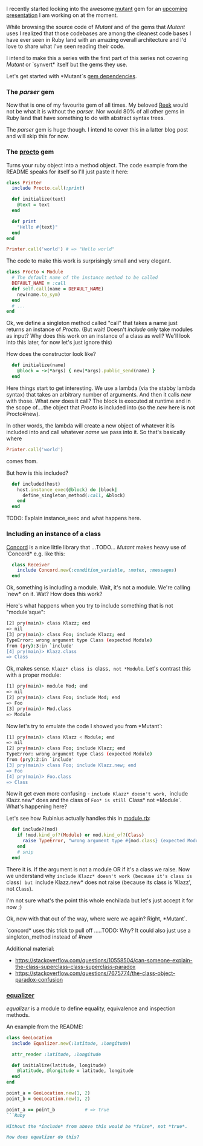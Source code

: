 

I recently started looking into the awesome [mutant](https://github.com/mbj/mutant) gem for an [upcoming presentation](https://github.com/troessner/talks/blob/master/exploiting-rubys-ast-a-love-story-in-three-chapters.html) I am working on at the moment.

While browsing the source code of *Mutant* and of the gems that *Mutant* uses I realized that those codebases are among the cleanest code bases I have ever seen in Ruby land with an amazing overall architecture and I'd love to share what I've seen reading their code.

I intend to make this a series with the first part of this series not covering *Mutant* or `synvert* itself but the gems they use.

Let's get started with *Mutant`s [gem dependencies](https://github.com/mbj/mutant/blob/master/mutant.gemspec).

### The *parser* gem

Now that is one of my favourite gem of all times. My beloved [Reek](https://github.com/troessner/reek) would not be what it is without the *parser*. Nor would 80% of all other gems in Ruby land that have something to do with abstract syntax trees.

The *parser* gem is huge though. I intend to cover this in a latter blog post and will skip this for now.

### The [procto](https://github.com/snusnu/procto) gem

Turns your ruby object into a method object. The code example from the README speaks for itself so I'll just paste it here:

```Ruby
class Printer
  include Procto.call(:print)

  def initialize(text)
    @text = text
  end

  def print
    "Hello #{text}"
  end
end

Printer.call('world') # => "Hello world"
```

The code to make this work is surprisingly small and very elegant.

```Ruby
class Procto < Module
  # The default name of the instance method to be called
  DEFAULT_NAME = :call
  def self.call(name = DEFAULT_NAME)
    new(name.to_sym)
  end
  # ...
end
```

Ok, we define a singleton method called "call" that takes a name just returns an instance of *Procto*. (But wait! Doesn't *include* only take modules as input? Why does this work on an instance of a class as well? We'll look into this later, for now let's just ignore this)

How does the constructor look like?

```Ruby
  def initialize(name)
    @block = ->(*args) { new(*args).public_send(name) }
  end
```

Here things start to get interesting. We use a lambda (via the stabby lambda syntax) that takes an arbitrary number of arguments. And then it calls *new* with those. What *new* does it call? The block is executed at runtime and in the scope of....the object that *Procto* is included into (so the *new* here is not Procto#new).

In other words, the lambda will create a new object of whatever it is included into and call whatever *name* we pass into it. So that's basically where

```Ruby
Printer.call('world')
```

comes from.

But how is this included?

```Ruby
  def included(host)
    host.instance_exec(@block) do |block|
      define_singleton_method(:call, &block)
    end
  end
```

TODO: Explain instance_exec and what happens here.

### Including an instance of a class

[Concord](https://github.com/mbj/concord) is a nice little library that ...TODO...
*Mutant* makes heavy use of `Concord* e.g. like this:

```Ruby
  class Receiver
    include Concord.new(:condition_variable, :mutex, :messages)
  end
````

Ok, something is including a module. Wait, it's not a module. We're calling `new* on it. Wat?
How does this work?

Here's what happens when you try to include something that is not "module'sque":

```Bash
[2] pry(main)> class Klazz; end
=> nil
[3] pry(main)> class Foo; include Klazz; end
TypeError: wrong argument type Class (expected Module)
from (pry):3:in `include'
[4] pry(main)> Klazz.class
=> Class
```

Ok, makes sense. `Klazz* class is `class`, not *Module`.
Let's contrast this with a proper module:

```Bash
[1] pry(main)> module Mod; end
=> nil
[2] pry(main)> class Foo; include Mod; end
=> Foo
[3] pry(main)> Mod.class
=> Module
```

Now let's try to emulate the code I showed you from *Mutant`:

```Bash
[1] pry(main)> class Klazz < Module; end
=> nil
[2] pry(main)> class Foo; include Klazz; end
TypeError: wrong argument type Class (expected Module)
from (pry):2:in `include'
[3] pry(main)> class Foo; include Klazz.new; end
=> Foo
[4] pry(main)> Foo.class
=> Class
```

Now it get even more confusing - `include Klazz* doesn't work, `include Klazz.new* does and the class of `Foo* is still `Class* not *Module`.  What's happening here?

Let's see how Rubinius actually handles this in [module.rb](https://github.com/rubinius/rubinius/blob/master/core/module.rb#L471):

```Ruby
  def include?(mod)
    if !mod.kind_of?(Module) or mod.kind_of?(Class)
      raise TypeError, "wrong argument type #{mod.class} (expected Module)"
    end
    # snip
  end
```

There it is. If the argument is not a module OR if it's a class we raise. Now we understand why `include Klazz* doesn't work (because it's class is `class`) but `include Klazz.new* does not raise (because its class is 'Klazz', not `Class`).

I'm not sure what's the point this whole enchilada but let's just accept it for now ;)

Ok, now with that out of the way, where were we again? Right, *Mutant`.

`concord* uses this trick to pull off .....TODO: Why? It could also just use a singleton_method instead of #new

Additional material:

- https://stackoverflow.com/questions/10558504/can-someone-explain-the-class-superclass-class-superclass-paradox
- https://stackoverflow.com/questions/7675774/the-class-object-paradox-confusion

### [equalizer](https://github.com/dkubb/equalizer)

*equalizer* is a module to define equality, equivalence and inspection methods.

An example from the README:

```Ruby
class GeoLocation
  include Equalizer.new(:latitude, :longitude)

  attr_reader :latitude, :longitude

  def initialize(latitude, longitude)
    @latitude, @longitude = latitude, longitude
  end
end

point_a = GeoLocation.new(1, 2)
point_b = GeoLocation.new(1, 2)

point_a == point_b           # => true
```Ruby

Without the *include* from above this would be *false*, not *true*.

How does equalizer do this?

